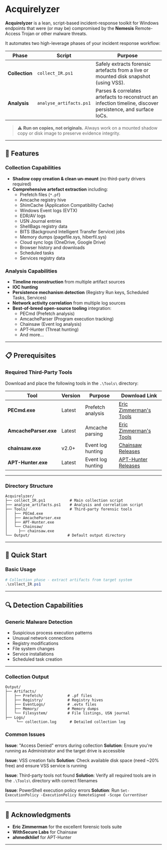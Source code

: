 # Acquirelyzer

**Acquirelyzer** is a lean, script-based incident-response toolkit for Windows endpoints that were (or may be) compromised by the **Nemesis** Remote-Access Trojan or other malware threats.

It automates two high-leverage phases of your incident response workflow:

| Phase | Script | Purpose |
|-------|--------|---------|
| **Collection** | `collect_IR.ps1` | Safely extracts forensic artefacts from a live or mounted disk snapshot (using VSS). |
| **Analysis**   | `analyse_artifacts.ps1` | Parses & correlates artefacts to reconstruct an infection timeline, discover persistence, and surface IoCs. |

> ⚠️ **Run on copies, not originals.** Always work on a mounted shadow copy or disk image to preserve evidence integrity.

---

## 🚀 Features

### Collection Capabilities
* **Shadow copy creation & clean un-mount** (no third-party drivers required)
* **Comprehensive artefact extraction** including:
  - Prefetch files (`*.pf`)
  - Amcache registry hive
  - ShimCache (Application Compatibility Cache)
  - Windows Event logs (EVTX)
  - EDR/AV logs
  - USN Journal entries
  - ShellBags registry data
  - BITS (Background Intelligent Transfer Service) jobs
  - Memory dumps (pagefile.sys, hiberfil.sys)
  - Cloud sync logs (OneDrive, Google Drive)
  - Browser history and downloads
  - Scheduled tasks
  - Services registry data

### Analysis Capabilities
* **Timeline reconstruction** from multiple artifact sources
* **IOC hunting** 
* **Persistence mechanism detection** (Registry Run keys, Scheduled Tasks, Services)
* **Network activity correlation** from multiple log sources
* **Best-of-breed open-source tooling** integration:
  - PECmd (Prefetch analysis)
  - AmcacheParser (Program execution tracking)
  - Chainsaw (Event log analysis)
  - APT-Hunter (Threat hunting)
  - And more...

---

## 📋 Prerequisites

### Required Third-Party Tools

Download and place the following tools in the `.\Tools\` directory:

| Tool | Version | Purpose | Download Link |
|------|---------|---------|---------------|
| **PECmd.exe** | Latest | Prefetch analysis | [Eric Zimmerman's Tools](https://ericzimmerman.github.io/#!index.md) |
| **AmcacheParser.exe** | Latest | Amcache parsing | [Eric Zimmerman's Tools](https://ericzimmerman.github.io/#!index.md) |
| **chainsaw.exe** | v2.0+ | Event log hunting | [Chainsaw Releases](https://github.com/WithSecureLabs/chainsaw/releases) |
| **APT-Hunter.exe** | Latest| Event log hunting | [APT-Hunter Releases]([https://github.com/WithSecureLabs/chainsaw/releases](https://github.com/ahmedkhlief/APT-Hunter)) |

---

### Directory Structure
```
Acquirelyzer/
├── collect_IR.ps1           # Main collection script
├── analyse_artifacts.ps1    # Analysis and correlation script
├── Tools/                   # Third-party forensic tools
│   ├── PECmd.exe
│   ├── AmcacheParser.exe
│   ├── APT-Hunter.exe
│   └── Chainsaw/
│     ├── chainsaw.exe
└── Output/                 # Default output directory
```

---

## 🚀 Quick Start

### Basic Usage
```powershell
# Collection phase - extract artifacts from target system
.\collect_IR.ps1
```
---
## 🔍 Detection Capabilities

### Generic Malware Detection
- Suspicious process execution patterns
- Unusual network connections
- Registry modifications
- File system changes
- Service installations
- Scheduled task creation

---
### Collection Output
```
Output/
├── Artifacts/
│   ├── Prefetch/           # .pf files
│   ├── Registry/           # Registry hives
│   ├── EventLogs/          # .evtx files
│   ├── Memory/             # Memory dumps
│   └── Filesystem/         # File listings, USN journal
├── Logs/
     └── collection.log      # Detailed collection log
```
### Common Issues

**Issue**: "Access Denied" errors during collection
**Solution**: Ensure you're running as Administrator and the target drive is accessible

**Issue**: VSS creation fails
**Solution**: Check available disk space (need ~20% free) and ensure VSS service is running

**Issue**: Third-party tools not found
**Solution**: Verify all required tools are in the `.\Tools\` directory with correct filenames

**Issue**: PowerShell execution policy errors
**Solution**: Run `Set-ExecutionPolicy -ExecutionPolicy RemoteSigned -Scope CurrentUser`

---

## 🙏 Acknowledgments

- **Eric Zimmerman** for the excellent forensic tools suite
- **WithSecure Labs** for Chainsaw
- **ahmedkhlief** for APT-Hunter

---

